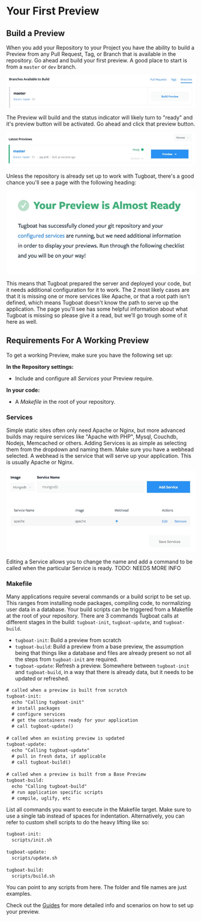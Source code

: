 # Your First Preview

## Build a Preview

When you add your Repository to your Project you have the ability to build a Preview from any Pull Request, Tag, or Branch that is available in the repository. Go ahead and build your first preview. A good place to start is from a `master` or `dev` branch.

![Build Preview](_images/build-preview.jpg)

The Preview will build and the status indicator will likely turn to "ready" and it's preview button will be activated. Go ahead and click that preview button. 

![Preview Ready](_images/preview-ready.jpg)

Unless the repository is already set up to work with Tugboat, there's a good chance you'll see a page with the following heading:

![Almost There](_images/preview-almost-ready.jpg)

This means that Tugboat prepared the server and deployed your code, but it needs additional configuration for it to work. The 2 most likely cases are that it is missing one or more services like Apache, or that a root path isn't defined, which means Tugboat doesn't know the path to serve up the application. The page you'll see has some helpful information about what Tugboat is missing so please give it a read, but we'll go trough some of it here as well.

## Requirements For A Working Preview

To get a working Preview, make sure you have the following set up:

**In the Repository settings:**
- Include and configure all _Services_ your Preview require.

**In your code:**
- A _Makefile_ in the root of your repository.

### Services

 Simple static sites often only need Apache or Nginx, but more advanced builds may require services like "Apache with PHP", Mysql, Couchdb, Nodejs, Memcached or others. Adding Services is as simple as selecting them from the dropdown and naming them. Make sure you have a webhead selected. A webhead is the service that will serve up your application. This is usually Apache or Nginx.

![Repository Services](_images/repo-services.jpg)

Editing a Service allows you to change the name and add a command to be called when the particular Service is ready. TODO: NEEDS MORE INFO

 ### Makefile

Many applications require several commands or a build script to be set up. This ranges from installing node packages, compiling code, to normalizing user data in a database. Your build scripts can be triggered from a Makefile at the root of your repository. There are 3 commands Tugboat calls at different stages in the build: `tugboat-init`, `tugboat-update`, and `tugboat-build`.

- `tugboat-init`: Build a preview from scratch
- `tugboat-build`: Build a preview from a base preview, the assumption being that things like a database and files are already present so not all the steps from `tugboat-init` are required.
- `tugboat-update`: Refresh a preview. Somewhere between `tugboat-init` and `tugboat-build`, in a way that there is already data, but it needs to be updated or refreshed.

```
# called when a preview is built from scratch
tugboat-init:
  echo "Calling tugboat-init"
  # install packages
  # configure services
  # get the containers ready for your application
  # call tugboat-update()

# called when an existing preview is updated
tugboat-update:
  echo "Calling tugboat-update"
  # pull in fresh data, if applicable
  # call tugboat-build()

# called when a preview is built from a Base Preview
tugboat-build:
  echo "Calling tugboat-build"
  # run application specific scripts
  # compile, uglify, etc
```

List all commands you want to execute in the Makefile target. Make sure to use a single tab instead of spaces for indentation. Alternatively, you can refer to custom shell scripts to do the heavy lifting like so:

```
tugboat-init:
  scripts/init.sh

tugboat-update:
  scripts/update.sh

tugboat-build:
  scripts/build.sh
```

You can point to any scripts from here. The folder and file names are just examples.

Check out the [Guides](guides/index.md) for more detailed info and scenarios on how to set up your preview.
